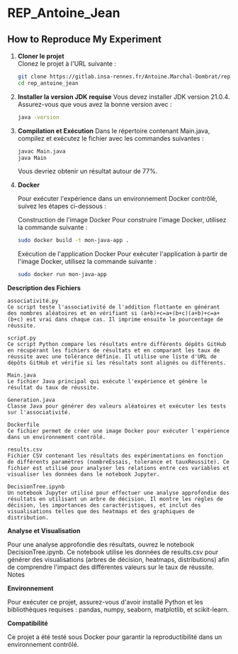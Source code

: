 # REP_Antoine_Jean

## How to Reproduce My Experiment

1. **Cloner le projet**  
   Clonez le projet à l'URL suivante :  
   ```bash
   git clone https://gitlab.insa-rennes.fr/Antoine.Marchal-Dombrat/rep_antoine_jean
   cd rep_antoine_jean
   ```
   
2. **Installer la version JDK requise**
   Vous devez installer JDK version 21.0.4. Assurez-vous que vous avez la bonne version avec :
   ```bash
   java -version
   ```
   
3. **Compilation et Exécution**
   Dans le répertoire contenant Main.java, compilez et exécutez le fichier avec les commandes suivantes :
   ```bash
   javac Main.java
   java Main
   ```
    Vous devriez obtenir un résultat autour de 77%.

4. **Docker**

   Pour exécuter l'expérience dans un environnement Docker contrôlé, suivez les étapes ci-dessous :

   Construction de l'image Docker
   Pour construire l'image Docker, utilisez la commande suivante :

   ```bash
   sudo docker build -t mon-java-app .
   ```
   Exécution de l'application Docker
   Pour exécuter l'application à partir de l'image Docker, utilisez la commande suivante :

   ```bash
   sudo docker run mon-java-app
   ```
   
**Description des Fichiers**

    associativité.py
    Ce script teste l'associativité de l'addition flottante en générant des nombres aléatoires et en vérifiant si (a+b)+c=a+(b+c)(a+b)+c=a+(b+c) est vrai dans chaque cas. Il imprime ensuite le pourcentage de réussite.

    script.py
    Ce script Python compare les résultats entre différents dépôts GitHub en récupérant les fichiers de résultats et en comparant les taux de réussite avec une tolérance définie. Il utilise une liste d'URL de dépôts GitHub et vérifie si les résultats sont alignés ou différents.

    Main.java
    Le fichier Java principal qui exécute l'expérience et génère le résultat du taux de réussite.

    Generation.java
    Classe Java pour générer des valeurs aléatoires et exécuter les tests sur l'associativité.

    Dockerfile
    Ce fichier permet de créer une image Docker pour exécuter l'expérience dans un environnement contrôlé.

    results.csv
    Fichier CSV contenant les résultats des expérimentations en fonction de différents paramètres (nombreEssais, tolerance et tauxReussite). Ce fichier est utilisé pour analyser les relations entre ces variables et visualiser les données dans le notebook Jupyter.

    DecisionTree.ipynb
    Un notebook Jupyter utilisé pour effectuer une analyse approfondie des résultats en utilisant un arbre de décision. Il montre les règles de décision, les importances des caractéristiques, et inclut des visualisations telles que des heatmaps et des graphiques de distribution.

**Analyse et Visualisation**

Pour une analyse approfondie des résultats, ouvrez le notebook DecisionTree.ipynb. Ce notebook utilise les données de results.csv pour générer des visualisations (arbres de décision, heatmaps, distributions) afin de comprendre l'impact des différentes valeurs sur le taux de réussite.
Notes

**Environnement**

Pour exécuter ce projet, assurez-vous d'avoir installé Python et les bibliothèques requises : pandas, numpy, seaborn, matplotlib, et scikit-learn.

**Compatibilité**

Ce projet a été testé sous Docker pour garantir la reproductibilité dans un environnement contrôlé.
